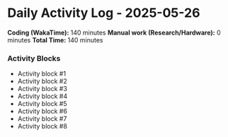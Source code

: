 # Daily Activity Log - 2025-05-26

**Coding (WakaTime):** 140 minutes
**Manual work (Research/Hardware):** 0 minutes
**Total Time:** 140 minutes

### Activity Blocks
- Activity block #1
- Activity block #2
- Activity block #3
- Activity block #4
- Activity block #5
- Activity block #6
- Activity block #7
- Activity block #8
